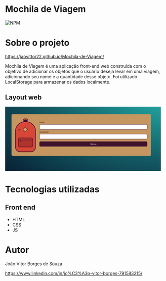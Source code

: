 # Mochila de Viagem
[![NPM](https://img.shields.io/npm/l/react)](https://github.com/jaovittor22/gerador-de-senha/blob/main/LICENCE) 

# Sobre o projeto

https://jaovittor22.github.io/Mochila-de-Viagem/

Mochila de Viagem é uma aplicação front-end web construída com o objetivo de adicionar os objetos que o usuário deseja levar em uma viagem, adicionando seu nome e a quantidade desse objeto. Foi utilizado LocalStorage para armazenar os dados localmente.

## Layout web
![Mobile 1](https://github.com/jaovittor22/Mochila-de-Viagem/blob/main/assets/mochiladeviagem.png) 

# Tecnologias utilizadas
## Front end
- HTML
- CSS
- JS

# Autor
João Vitor Borges de Souza

https://www.linkedin.com/in/jo%C3%A3o-vitor-borges-791583215/

